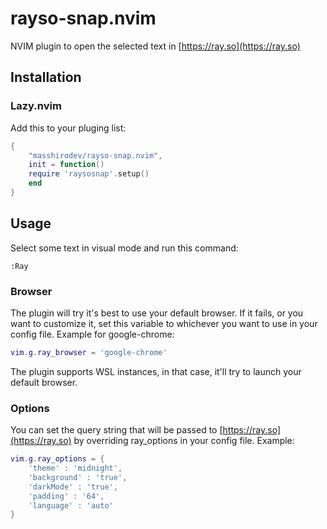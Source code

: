 # rayso-snap.nvim

NVIM plugin to open the selected text in [https://ray.so](https://ray.so)

## Installation

### Lazy.nvim

Add this to your pluging list:
```lua
{
    "masshirodev/rayso-snap.nvim",
    init = function()
    require 'raysosnap'.setup()
    end
}
```

## Usage

Select some text in visual mode and run this command:
```vimL
:Ray
```

### Browser
The plugin will try it's best to use your default browser. If it fails, or you want to customize it, set this variable to whichever you want to use in your config file. Example for google-chrome:

```lua
vim.g.ray_browser = 'google-chrome'
```

The plugin supports WSL instances, in that case, it'll try to launch your default browser.

### Options
You can set the query string that will be passed to [https://ray.so](https://ray.so) by overriding ray_options in your config file.
Example:

```lua
vim.g.ray_options = {
    'theme' : 'midnight',
    'background' : 'true',
    'darkMode' : 'true',
    'padding' : '64',
    'language' : 'auto'
}
```
